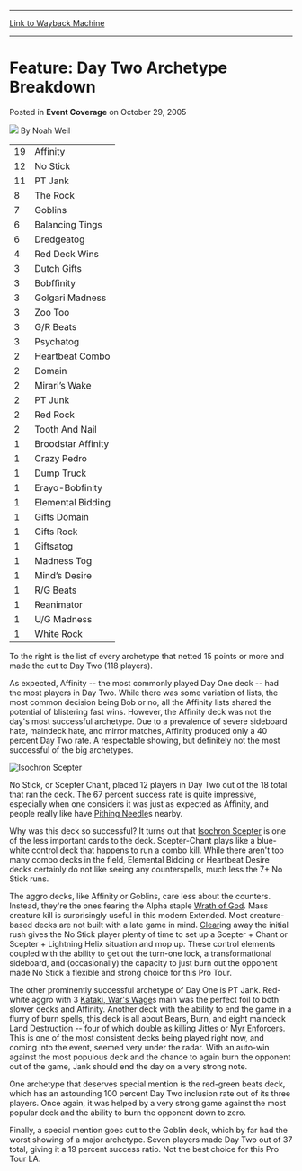 
---
[Link to Wayback Machine](https://web.archive.org/web/20160331123135/http://magic.wizards.com/en/articles/archive/event-coverage/feature-day-two-archetype-breakdown-2005-10-29)

[_metadata_:author]:- "Noah Weil"
[_metadata_:description]:- "19 Affinity 12 No Stick 11 PT Jank 8 The Rock 7 Goblins 6 Balancing Tings 6"
[_metadata_:generator]:- "Drupal 7 (http://drupal.org)"
[_metadata_:node]:- "543396"
[_metadata_:publish_date]:- "2005-10-29"
[_metadata_:source]:- "div-main-content"
[_metadata_:title]:- "Feature: Day Two Archetype Breakdown"
[_metadata_:wayback_capture_timestamp]:- "2016-03-31 12:31:35"
[_metadata_:wayback_raw_url]:- "https://web.archive.org/web/20160331123135id_/http://magic.wizards.com/en/articles/archive/event-coverage/feature-day-two-archetype-breakdown-2005-10-29"
[_metadata_:wayback_url]:- "http://magic.wizards.com/en/articles/archive/event-coverage/feature-day-two-archetype-breakdown-2005-10-29"
---


Feature: Day Two Archetype Breakdown
====================================



 Posted in **Event Coverage**
 on October 29, 2005 






![](https://media.magic.wizards.com/styles/auth_small/public/generic-avatar-150_113.png)
By Noah Weil














|  |  |
| --- | --- |
| 19 | Affinity |
| 12 | No Stick |
| 11 | PT Jank |
| 8 | The Rock |
| 7 | Goblins |
| 6 | Balancing Tings |
| 6 | Dredgeatog |
| 4 | Red Deck Wins |
| 3 | Dutch Gifts |
| 3 | Bobffinity |
| 3 | Golgari Madness |
| 3 | Zoo Too |
| 3 | G/R Beats |
| 3 | Psychatog |
| 2 | Heartbeat Combo |
| 2 | Domain |
| 2 | Mirari’s Wake |
| 2 | PT Junk |
| 2 | Red Rock |
| 2 | Tooth And Nail |
| 1 | Broodstar Affinity |
| 1 | Crazy Pedro |
| 1 | Dump Truck |
| 1 | Erayo-Bobfinity |
| 1 | Elemental Bidding |
| 1 | Gifts Domain |
| 1 | Gifts Rock |
| 1 | Giftsatog |
| 1 | Madness Tog |
| 1 | Mind’s Desire |
| 1 | R/G Beats |
| 1 | Reanimator |
| 1 | U/G Madness |
| 1 | White Rock |

To the right is the list of every archetype that netted 15 points or more and made the cut to Day Two (118 players).


As expected, Affinity -- the most commonly played Day One deck -- had the most players in Day Two. While there was some variation of lists, the most common decision being Bob or no, all the Affinity lists shared the potential of blistering fast wins. However, the Affinity deck was not the day's most successful archetype. Due to a prevalence of severe sideboard hate, maindeck hate, and mirror matches, Affinity produced only a 40 percent Day Two rate. A respectable showing, but definitely not the most successful of the big archetypes.



![Isochron Scepter](http://gatherer.wizards.com/Handlers/Image.ashx?type=card&name=Isochron+Scepter)

No Stick, or Scepter Chant, placed 12 players in Day Two out of the 18 total that ran the deck. The 67 percent success rate is quite impressive, especially when one considers it was just as expected as Affinity, and people really like have [Pithing Needle](http://gatherer.wizards.com/Pages/Card/Details.aspx?name=Pithing+Needle)s nearby.


Why was this deck so successful? It turns out that [Isochron Scepter](http://gatherer.wizards.com/Pages/Card/Details.aspx?name=Isochron+Scepter) is one of the less important cards to the deck. Scepter-Chant plays like a blue-white control deck that happens to run a combo kill. While there aren't too many combo decks in the field, Elemental Bidding or Heartbeat Desire decks certainly do not like seeing any counterspells, much less the 7+ No Stick runs.


The aggro decks, like Affinity or Goblins, care less about the counters. Instead, they're the ones fearing the Alpha staple [Wrath of God](http://gatherer.wizards.com/Pages/Card/Details.aspx?name=Wrath+of+God). Mass creature kill is surprisingly useful in this modern Extended. Most creature-based decks are not built with a late game in mind. [Clear](http://gatherer.wizards.com/Pages/Card/Details.aspx?name=Clear)ing away the initial rush gives the No Stick player plenty of time to set up a Scepter + Chant or Scepter + Lightning Helix situation and mop up. These control elements coupled with the ability to get out the turn-one lock, a transformational sideboard, and (occasionally) the capacity to just burn out the opponent made No Stick a flexible and strong choice for this Pro Tour.


The other prominently successful archetype of Day One is PT Jank. Red-white aggro with 3 [Kataki, War's Wage](http://gatherer.wizards.com/Pages/Card/Details.aspx?name=Kataki%2C+War%27s+Wage)s main was the perfect foil to both slower decks and Affinity. Another deck with the ability to end the game in a flurry of burn spells, this deck is all about Bears, Burn, and eight maindeck Land Destruction -- four of which double as killing Jittes or [Myr Enforcer](http://gatherer.wizards.com/Pages/Card/Details.aspx?name=Myr+Enforcer)s. This is one of the most consistent decks being played right now, and coming into the event, seemed very under the radar. With an auto-win against the most populous deck and the chance to again burn the opponent out of the game, Jank should end the day on a very strong note.


One archetype that deserves special mention is the red-green beats deck, which has an astounding 100 percent Day Two inclusion rate out of its three players. Once again, it was helped by a very strong game against the most popular deck and the ability to burn the opponent down to zero.



Finally, a special mention goes out to the Goblin deck, which by far had the worst showing of a major archetype. Seven players made Day Two out of 37 total, giving it a 19 percent success ratio. Not the best choice for this Pro Tour LA.








